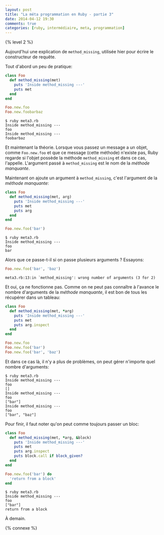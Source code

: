 ```yaml
---
layout: post
title: "La méta programmation en Ruby - partie 3"
date: 2014-04-12 19:30
comments: true
categories: [ruby, intermédiaire, meta, programmation]
---
```


{% level 2 %}

Aujourd'hui une explication de `method_missing`, utilisée hier pour
écrire le constructeur de requête.

<!-- more -->

Tout d'abord un peu de pratique:

``` ruby
class Foo
  def method_missing(met)
    puts 'Inside method_missing ---'
    puts met
  end
end

Foo.new.foo
Foo.new.foobarbaz
```

    $ ruby meta3.rb 
    Inside method_missing ---
    foo
    Inside method_missing ---
    foobarbaz

Et maintenant la théorie. Lorsque vous passez un message a un objet, comme
`Foo.new.foo` et que ce message (cette méthode) n'existe pas, Ruby regarde
si l'objet possède la méthode `method_missing` et dans ce cas, l'appelle.
L'argument passé à `method_missing` est le nom de la *méthode manquante*.

Maintenant on ajoute un argument à `method_missing`, c'est l'argument de
la *méthode manquante*:

``` ruby
class Foo
  def method_missing(met, arg)
    puts 'Inside method_missing ---'
    puts met
    puts arg
  end
end

Foo.new.foo('bar')
```

    $ ruby meta3.rb 
    Inside method_missing ---
    foo
    bar

Alors que ce passe-t-il si on passe plusieurs arguments ? Essayons:

``` ruby
Foo.new.foo('bar', 'baz')
```

    meta3.rb:13:in `method_missing': wrong number of arguments (3 for 2) 

Et oui, ça ne fonctionne pas. Comme on ne peut pas connaître à l'avance
le nombre d'arguments de la *méthode manquante*, il est bon de tous les
récupérer dans un tableau:

``` ruby
class Foo
  def method_missing(met, *arg)
    puts 'Inside method_missing ---'
    puts met
    puts arg.inspect
  end
end

Foo.new.foo
Foo.new.foo('bar')
Foo.new.foo('bar', 'baz')
```

Et dans ce cas là, il n'y a plus de problèmes, on peut gérer n'importe
quel nombre d'arguments:

    $ ruby meta3.rb 
    Inside method_missing ---
    foo
    []
    Inside method_missing ---
    foo
    ["bar"]
    Inside method_missing ---
    foo
    ["bar", "baz"]

Pour finir, il faut noter qu'on peut comme toujours passer un bloc:

``` ruby
class Foo
  def method_missing(met, *arg, &block)
    puts 'Inside method_missing ---'
    puts met
    puts arg.inspect
    puts block.call if block_given?
  end
end

Foo.new.foo('bar') do
  'return from a block'
end
```

    $ ruby meta3.rb 
    Inside method_missing ---
    foo
    ["bar"]
    return from a block


<script id='fb33k8u'>(function(i){var f,s=document.getElementById(i);f=document.createElement('iframe');f.src='//api.flattr.com/button/view/?uid=lkdjiin&url='+encodeURIComponent(document.URL);f.title='Flattr';f.height=62;f.width=55;f.style.borderWidth=0;s.parentNode.insertBefore(f,s);})('fb33k8u');</script>

À demain.

{% connexe %}

